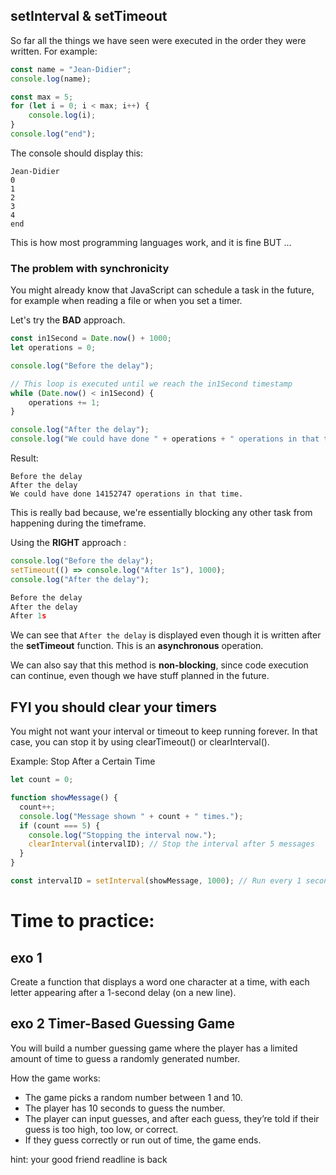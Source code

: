 
## setInterval & setTimeout

So far all the things we have seen were executed in the order they were written. For example:

```javascript
const name = "Jean-Didier";
console.log(name);

const max = 5;
for (let i = 0; i < max; i++) {
	console.log(i);
}
console.log("end");
```

The console should display this:

```
Jean-Didier
0
1
2
3
4
end
```

This is how most programming languages work, and it is fine BUT ...

### The problem with synchronicity

You might already know that JavaScript can schedule a task in the future, for example when reading a file or when you set a timer.

Let's try the **BAD** approach.

```javascript
const in1Second = Date.now() + 1000;
let operations = 0;

console.log("Before the delay");

// This loop is executed until we reach the in1Second timestamp
while (Date.now() < in1Second) {
	operations += 1;
}

console.log("After the delay");
console.log("We could have done " + operations + " operations in that time.");
```

Result:

```
Before the delay
After the delay
We could have done 14152747 operations in that time.
```

This is really bad because, we're essentially blocking any other task from happening during the timeframe.

Using the **RIGHT** approach :

```javascript
console.log("Before the delay");
setTimeout(() => console.log("After 1s"), 1000);
console.log("After the delay");
```

```javascript
Before the delay
After the delay
After 1s
```

We can see that `After the delay` is displayed even though it is written after the **setTimeout** function. This is an **asynchronous** operation.

We can also say that this method is **non-blocking**, since code execution can continue, even though we have stuff planned in the future.

## FYI you should clear your timers 

You might not want your interval or timeout to keep running forever. In that case, you can stop it by using clearTimeout() or clearInterval().

Example: Stop After a Certain Time

```javascript
let count = 0;

function showMessage() {
  count++;
  console.log("Message shown " + count + " times.");
  if (count === 5) {
    console.log("Stopping the interval now.");
    clearInterval(intervalID); // Stop the interval after 5 messages
  }
}

const intervalID = setInterval(showMessage, 1000); // Run every 1 second
```
# Time to practice: 

## exo 1 
 Create a function that displays a word one character at a time, with each letter appearing after a 1-second delay (on a new line).


## exo 2 Timer-Based Guessing Game

 You will build a number guessing game where the player has a limited amount of time to guess a randomly generated number.

How the game works:
- The game picks a random number between 1 and 10.
- The player has 10 seconds to guess the number.
- The player can input guesses, and after each guess, they’re told if their guess is too high, too low, or correct.
- If they guess correctly or run out of time, the game ends.

hint: your good friend readline is back 